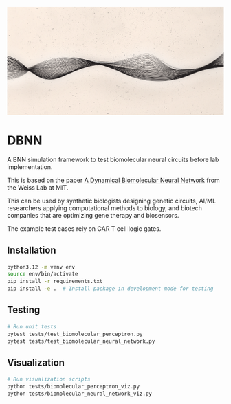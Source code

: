 ![DBNN Banner](assets/github_banner.png)

# DBNN
A BNN simulation framework to test biomolecular neural circuits before lab implementation. 

This is based on the paper [A Dynamical Biomolecular Neural Network](https://www.researchgate.net/publication/344958092_A_Dynamical_Biomolecular_Neural_Network) from the Weiss Lab at MIT.

This can be used by synthetic biologists designing genetic circuits, AI/ML researchers applying computational methods to biology, and biotech companies that are optimizing gene therapy and biosensors. 

The example test cases rely on CAR T cell logic gates. 

## Installation

```bash
python3.12 -m venv env
source env/bin/activate
pip install -r requirements.txt
pip install -e .  # Install package in development mode for testing
```

## Testing

```bash
# Run unit tests
pytest tests/test_biomolecular_perceptron.py
pytest tests/test_biomolecular_neural_network.py
```

## Visualization

```bash
# Run visualization scripts
python tests/biomolecular_perceptron_viz.py
python tests/biomolecular_neural_network_viz.py
```

